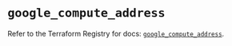 # `google_compute_address`

Refer to the Terraform Registry for docs: [`google_compute_address`](https://registry.terraform.io/providers/hashicorp/google/6.9.0/docs/resources/compute_address).
